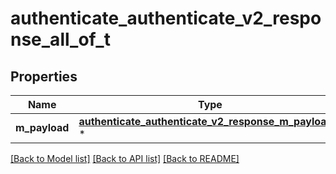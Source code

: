 # authenticate_authenticate_v2_response_all_of_t

## Properties
Name | Type | Description | Notes
------------ | ------------- | ------------- | -------------
**m_payload** | [**authenticate_authenticate_v2_response_m_payload_t**](authenticate_authenticate_v2_response_m_payload.md) \* |  | 

[[Back to Model list]](../README.md#documentation-for-models) [[Back to API list]](../README.md#documentation-for-api-endpoints) [[Back to README]](../README.md)


